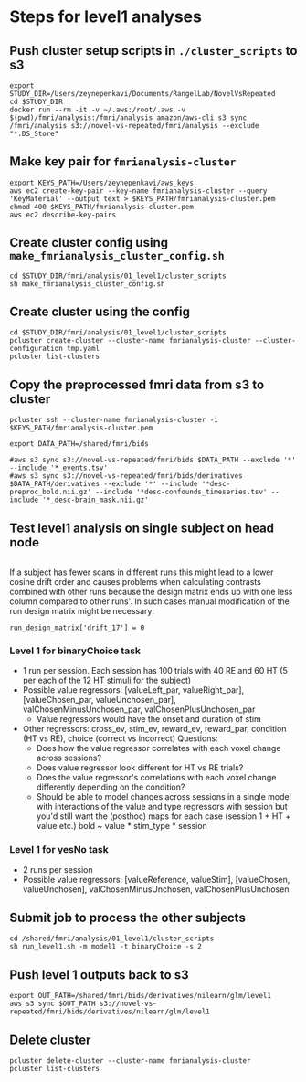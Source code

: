 # Steps for level1 analyses

## Push cluster setup scripts in `./cluster_scripts` to s3

```
export STUDY_DIR=/Users/zeynepenkavi/Documents/RangelLab/NovelVsRepeated
cd $STUDY_DIR
docker run --rm -it -v ~/.aws:/root/.aws -v $(pwd)/fmri/analysis:/fmri/analysis amazon/aws-cli s3 sync /fmri/analysis s3://novel-vs-repeated/fmri/analysis --exclude "*.DS_Store"
```

## Make key pair for `fmrianalysis-cluster`

```
export KEYS_PATH=/Users/zeynepenkavi/aws_keys
aws ec2 create-key-pair --key-name fmrianalysis-cluster --query 'KeyMaterial' --output text > $KEYS_PATH/fmrianalysis-cluster.pem
chmod 400 $KEYS_PATH/fmrianalysis-cluster.pem
aws ec2 describe-key-pairs
```

## Create cluster config using `make_fmrianalysis_cluster_config.sh`

```
cd $STUDY_DIR/fmri/analysis/01_level1/cluster_scripts
sh make_fmrianalysis_cluster_config.sh
```

## Create cluster using the config

```
cd $STUDY_DIR/fmri/analysis/01_level1/cluster_scripts
pcluster create-cluster --cluster-name fmrianalysis-cluster --cluster-configuration tmp.yaml
pcluster list-clusters
```

## Copy the preprocessed fmri data from s3 to cluster

```
pcluster ssh --cluster-name fmrianalysis-cluster -i $KEYS_PATH/fmrianalysis-cluster.pem

export DATA_PATH=/shared/fmri/bids

#aws s3 sync s3://novel-vs-repeated/fmri/bids $DATA_PATH --exclude '*' --include '*_events.tsv'
#aws s3 sync s3://novel-vs-repeated/fmri/bids/derivatives $DATA_PATH/derivatives --exclude '*' --include '*desc-preproc_bold.nii.gz' --include '*desc-confounds_timeseries.tsv' --include '*_desc-brain_mask.nii.gz'
```

## Test level1 analysis on single subject on head node

```

```

If a subject has fewer scans in different runs this might lead to a lower cosine drift order and causes problems when calculating contrasts combined with other runs because the design matrix ends up with one less column compared to other runs'. In such cases manual modification of the run design matrix might be necessary:

```
run_design_matrix['drift_17'] = 0
```

### Level 1 for binaryChoice task

- 1 run per session. Each session has 100 trials with 40 RE and 60 HT (5 per each of the 12 HT stimuli for the subject)
- Possible value regressors: [valueLeft_par, valueRight_par], [valueChosen_par, valueUnchosen_par], valChosenMinusUnchosen_par, valChosenPlusUnchosen_par
  - Value regressors would have the onset and duration of stim
- Other regressors: cross_ev, stim_ev, reward_ev, reward_par, condition (HT vs RE), choice (correct vs incorrect)
Questions:
  - Does how the value regressor correlates with each voxel change across sessions?
  - Does value regressor look different for HT vs RE trials?
  - Does the value regressor's correlations with each voxel change differently depending on the condition?
  - Should be able to model changes across sessions in a single model with interactions of the value and type regressors with session but you'd still want the (posthoc) maps for each case (session 1 + HT + value etc.)
  bold ~ value * stim_type * session

### Level 1 for yesNo task

- 2 runs per session
- Possible value regressors: [valueReference, valueStim], [valueChosen, valueUnchosen], valChosenMinusUnchosen, valChosenPlusUnchosen

## Submit job to process the other subjects

```
cd /shared/fmri/analysis/01_level1/cluster_scripts
sh run_level1.sh -m model1 -t binaryChoice -s 2
```

## Push level 1 outputs back to s3

```
export OUT_PATH=/shared/fmri/bids/derivatives/nilearn/glm/level1
aws s3 sync $OUT_PATH s3://novel-vs-repeated/fmri/bids/derivatives/nilearn/glm/level1
```

## Delete cluster

```
pcluster delete-cluster --cluster-name fmrianalysis-cluster
pcluster list-clusters
```
